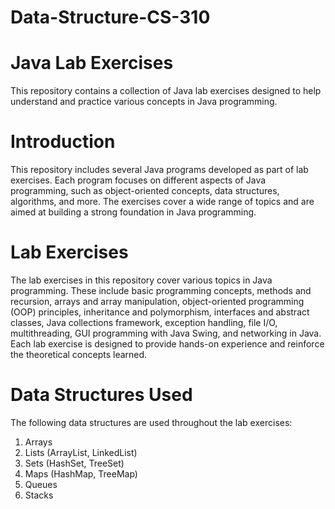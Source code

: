 # Data-Structure-CS-310

# Java Lab Exercises
This repository contains a collection of Java lab exercises designed to help understand and practice various concepts in Java programming.

# Introduction
This repository includes several Java programs developed as part of lab exercises. Each program focuses on different aspects of Java programming, such as object-oriented concepts, data structures, algorithms, and more. The exercises cover a wide range of topics and are aimed at building a strong foundation in Java programming.

# Lab Exercises
The lab exercises in this repository cover various topics in Java programming. These include basic programming concepts, methods and recursion, arrays and array manipulation, object-oriented programming (OOP) principles, inheritance and polymorphism, interfaces and abstract classes, Java collections framework, exception handling, file I/O, multithreading, GUI programming with Java Swing, and networking in Java. Each lab exercise is designed to provide hands-on experience and reinforce the theoretical concepts learned.

# Data Structures Used
The following data structures are used throughout the lab exercises:

1. Arrays
2. Lists (ArrayList, LinkedList)
3. Sets (HashSet, TreeSet)
4. Maps (HashMap, TreeMap)
5. Queues
6. Stacks
